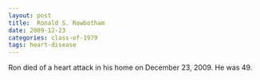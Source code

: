 ```yaml
---
layout: post
title:  Ronald S. Rowbotham
date: 2009-12-23
categories: class-of-1979
tags: heart-disease
---
```

Ron died of a heart attack in his home on December 23, 2009. He was 49.

